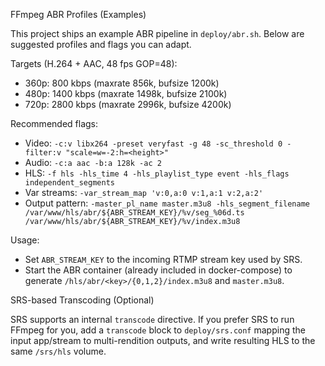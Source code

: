 FFmpeg ABR Profiles (Examples)

This project ships an example ABR pipeline in `deploy/abr.sh`. Below are suggested profiles and flags you can adapt.

Targets (H.264 + AAC, 48 fps GOP=48):

- 360p: 800 kbps (maxrate 856k, bufsize 1200k)
- 480p: 1400 kbps (maxrate 1498k, bufsize 2100k)
- 720p: 2800 kbps (maxrate 2996k, bufsize 4200k)

Recommended flags:

- Video: `-c:v libx264 -preset veryfast -g 48 -sc_threshold 0 -filter:v "scale=w=-2:h=<height>"`
- Audio: `-c:a aac -b:a 128k -ac 2`
- HLS: `-f hls -hls_time 4 -hls_playlist_type event -hls_flags independent_segments`
- Var streams: `-var_stream_map 'v:0,a:0 v:1,a:1 v:2,a:2'`
- Output pattern: `-master_pl_name master.m3u8 -hls_segment_filename /var/www/hls/abr/${ABR_STREAM_KEY}/%v/seg_%06d.ts /var/www/hls/abr/${ABR_STREAM_KEY}/%v/index.m3u8`

Usage:

- Set `ABR_STREAM_KEY` to the incoming RTMP stream key used by SRS.
- Start the ABR container (already included in docker-compose) to generate `/hls/abr/<key>/{0,1,2}/index.m3u8` and `master.m3u8`.

SRS-based Transcoding (Optional)

SRS supports an internal `transcode` directive. If you prefer SRS to run FFmpeg for you, add a `transcode` block to `deploy/srs.conf` mapping the input app/stream to multi-rendition outputs, and write resulting HLS to the same `/srs/hls` volume.


